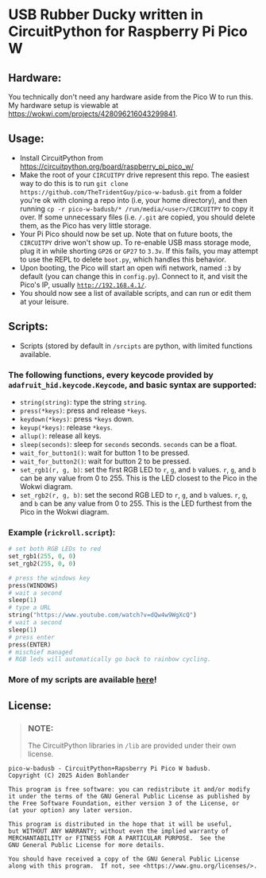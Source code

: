# USB Rubber Ducky written in CircuitPython for Raspberry Pi Pico W
## Hardware:
You technically don't need any hardware aside from the Pico W to run this. My hardware setup is viewable at https://wokwi.com/projects/428096216043299841.
## Usage:
- Install CircuitPython from https://circuitpython.org/board/raspberry_pi_pico_w/
- Make the root of your `CIRCUITPY` drive represent this repo. The easiest way to do this is to run `git clone https://github.com/TheTridentGuy/pico-w-badusb.git` from a folder you're ok with cloning a repo into (i.e, your home directory), and then running `cp -r pico-w-badusb/* /run/media/<user>/CIRCUITPY` to copy it over. If some unnecessary files (i.e. `/.git` are copied, you should delete them, as the Pico has very little storage.
- Your Pi Pico should now be set up. Note that on future boots, the `CIRCUITPY` drive won't show up. To re-enable USB mass storage mode, plug it in while shorting `GP26` or `GP27` to `3.3v`. If this fails, you may attempt to use the REPL to delete `boot.py`, which handles this behavior.
- Upon booting, the Pico will start an open wifi network, named `:3` by default (you can change this in `config.py`). Connect to it, and visit the Pico's IP, usually [`http://192.168.4.1/`](http://192.168.4.1/).
- You should now see a list of available scripts, and can run or edit them at your leisure.

## Scripts:
- Scripts (stored by default in `/srcipts` are python, with limited functions available.
### The following functions, every keycode provided by `adafruit_hid.keycode.Keycode`, and basic syntax are supported:
- `string(string)`: type the string `string`.
- `press(*keys)`: press and release `*keys`.
- `keydown(*keys)`: press `*keys` down.
- `keyup(*keys)`: release `*keys`.
- `allup()`: release all keys.
- `sleep(seconds)`: sleep for `seconds` seconds. `seconds` can be a float.
- `wait_for_button1()`: wait for button 1 to be pressed.
- `wait_for_button2()`: wait for button 2 to be pressed.
- `set_rgb1(r, g, b)`: set the first RGB LED to `r`, `g`, and `b` values. `r`, `g`, and `b` can be any value from 0 to 255. This is the LED closest to the Pico in the Wokwi diagram.
- `set_rgb2(r, g, b)`: set the second RGB LED to `r`, `g`, and `b` values. `r`, `g`, and `b` can be any value from 0 to 255. This is the LED furthest from the Pico in the Wokwi diagram.

### Example (`rickroll.script`):
```python
# set both RGB LEDs to red
set_rgb1(255, 0, 0)
set_rgb2(255, 0, 0)

# press the windows key
press(WINDOWS)
# wait a second
sleep(1)
# type a URL
string("https://www.youtube.com/watch?v=dQw4w9WgXcQ")
# wait a second
sleep(1)
# press enter
press(ENTER)
# mischief managed
# RGB leds will automatically go back to rainbow cycling.
```
### More of my scripts are available [here](https://github.com/TheTridentGuy/pico-w-badusb-scripts)!

## License:
> ### NOTE:
> The CircuitPython libraries in `/lib` are provided under their own license.

    pico-w-badusb - CircuitPython+Rapsberry Pi Pico W badusb.
    Copyright (C) 2025 Aiden Bohlander

    This program is free software: you can redistribute it and/or modify
    it under the terms of the GNU General Public License as published by
    the Free Software Foundation, either version 3 of the License, or
    (at your option) any later version.

    This program is distributed in the hope that it will be useful,
    but WITHOUT ANY WARRANTY; without even the implied warranty of
    MERCHANTABILITY or FITNESS FOR A PARTICULAR PURPOSE.  See the
    GNU General Public License for more details.

    You should have received a copy of the GNU General Public License
    along with this program.  If not, see <https://www.gnu.org/licenses/>.
